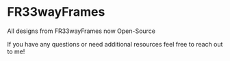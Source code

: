 # FR33wayFrames
All designs from FR33wayFrames now Open-Source

If you have any questions or need additional resources feel free to reach out to me!
